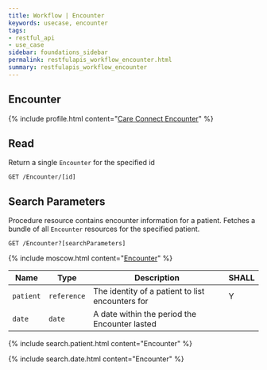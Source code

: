 ```yaml
---
title: Workflow | Encounter
keywords: usecase, encounter
tags:
- restful_api
- use_case
sidebar: foundations_sidebar
permalink: restfulapis_workflow_encounter.html
summary: restfulapis_workflow_encounter
---
```


## Encounter ##

{% include profile.html content="[Care Connect Encounter](http://www.interopen.org/candidate-profiles/care-connect/CareConnect-Encounter-1.html)" %}

## Read ##

Return a single `Encounter` for the specified id

```http
GET /Encounter/[id]
```

## Search Parameters ##

Procedure resource contains encounter information for a patient. Fetches a bundle of all `Encounter` resources for the specified patient.

```http
GET /Encounter?[searchParameters]
```

{% include moscow.html content="[Encounter](https://www.hl7.org/fhir/DSTU2/encounter.html#search)" %}

| Name | Type | Description | SHALL |
|------|------|-------------|-------|
| `patient` | `reference` | The identity of a patient to list encounters for | Y |
| `date` | `date` | A date within the period the Encounter lasted | |

{% include search.patient.html content="Encounter" %}

{% include search.date.html content="Encounter" %}



